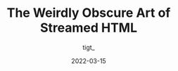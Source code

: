 ---
author: tigt_
date: 2022-03-15
permalink: false
publisher: thepracticaldev
tags:
  - html
  - performance
target_url: https://dev.to/tigt/the-weirdly-obscure-art-of-streamed-html-4gc2
title: The Weirdly Obscure Art of Streamed HTML
---